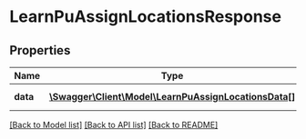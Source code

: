 # LearnPuAssignLocationsResponse

## Properties
Name | Type | Description | Notes
------------ | ------------- | ------------- | -------------
**data** | [**\Swagger\Client\Model\LearnPuAssignLocationsData[]**](LearnPuAssignLocationsData.md) | Success or failure | 

[[Back to Model list]](../README.md#documentation-for-models) [[Back to API list]](../README.md#documentation-for-api-endpoints) [[Back to README]](../README.md)


